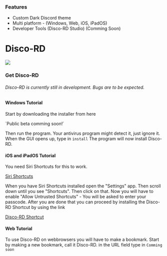 ### Features

- Custom Dark Discord theme
- Multi platform - (Windows, Web, iOS, iPadOS)
- Developer Tools  (Disco-RD Studio) (Comming Soon)


# Disco-RD

![](https://github.com/FiskDk/discord-security-exploiting/raw/master/disco-rd.png)

### Get Disco-RD
###### Disco-RD is currently still in development. Bugs are to be expected.

#### Windows Tutorial
Start by downloading the installer from here

´Public beta comming soon!´

Then run the program. Your antivirus program might detect it, just ignore it.
When the GUI opens up, type in 
`install`
The program will now install Disco-RD.

#### iOS and iPadOS Tutorial

You need Siri Shortcuts for this to work.

[Siri Shortcuts](https://apps.apple.com/us/app/shortcuts/id915249334)

When you have Siri Shortcuts installed open the "Settings" app.
Then scroll down until you see "Shortcuts". Then click on that.
Now you will have to enable "Allow Untrusted Shortcuts" - You will be asked to enter your passcode.
After you are done that you can proceed by installing the Disco-RD Shortcut by using the link

[Disco-RD Shortcut](https://www.icloud.com/shortcuts/99b926ab47784d0aa9bcbf84a609f469)

#### Web Tutorial

To use Disco-RD on webbrowsers you will have to make a bookmark.
Start by making a new bookmark, call it Disco-RD.
in the URL field type in
`Comming soon`



